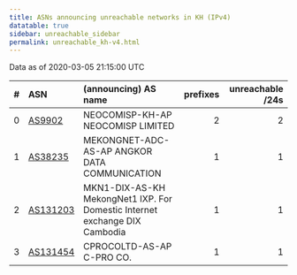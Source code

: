 ```yaml
---
title: ASNs announcing unreachable networks in KH (IPv4)
datatable: true
sidebar: unreachable_sidebar
permalink: unreachable_kh-v4.html
---
```


Data as of 2020-03-05 21:15:00 UTC


<div class="datatable-begin"></div>

|   # | ASN                                      | (announcing) AS name                                                       |   prefixes |   unreachable /24s |
|----:|:-----------------------------------------|:---------------------------------------------------------------------------|-----------:|-------------------:|
|   0 | [AS9902](unreachable_AS9902-v4.html)     | NEOCOMISP-KH-AP NEOCOMISP LIMITED                                          |          2 |                  2 |
|   1 | [AS38235](unreachable_AS38235-v4.html)   | MEKONGNET-ADC-AS-AP ANGKOR DATA COMMUNICATION                              |          1 |                  1 |
|   2 | [AS131203](unreachable_AS131203-v4.html) | MKN1-DIX-AS-KH MekongNet1 IXP. For Domestic Internet exchange DIX Cambodia |          1 |                  1 |
|   3 | [AS131454](unreachable_AS131454-v4.html) | CPROCOLTD-AS-AP C-PRO CO.                                                  |          1 |                  1 |

<div class="datatable-end"></div>